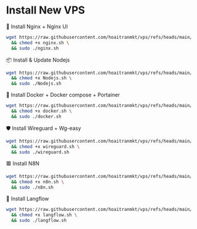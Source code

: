 # Install New VPS

🔷 Install Nginx + Nginx UI

```bash
wget https://raw.githubusercontent.com/hoaitranmkt/vps/refs/heads/main/nginx.sh -O nginx.sh \
  && chmod +x nginx.sh \
  && sudo ./nginx.sh
```

📦 Install & Update Nodejs

```bash
wget https://raw.githubusercontent.com/hoaitranmkt/vps/refs/heads/main/Nodejs.sh -O Nodejs.sh \
  && chmod +x Nodejs.sh \
  && sudo ./Nodejs.sh
```

🚀 Install Docker + Docker compose + Portainer

```bash
wget https://raw.githubusercontent.com/hoaitranmkt/vps/refs/heads/main/docker.sh -O docker.sh \
  && chmod +x docker.sh \
  && sudo ./docker.sh
```

🛡️ Install Wireguard + Wg-easy

```bash
wget https://raw.githubusercontent.com/hoaitranmkt/vps/refs/heads/main/wireguard.sh -O wireguard.sh \
  && chmod +x wireguard.sh \
  && sudo ./wireguard.sh
```

🟥 Install N8N

```bash
wget https://raw.githubusercontent.com/hoaitranmkt/vps/refs/heads/main/n8n.sh -O n8n.sh \
  && chmod +x n8n.sh \
  && sudo ./n8n.sh
```

🧠 Install Langflow

```bash
wget https://raw.githubusercontent.com/hoaitranmkt/vps/refs/heads/main/langflow.sh -O langflow.sh \
  && chmod +x langflow.sh \
  && sudo ./langflow.sh
```
